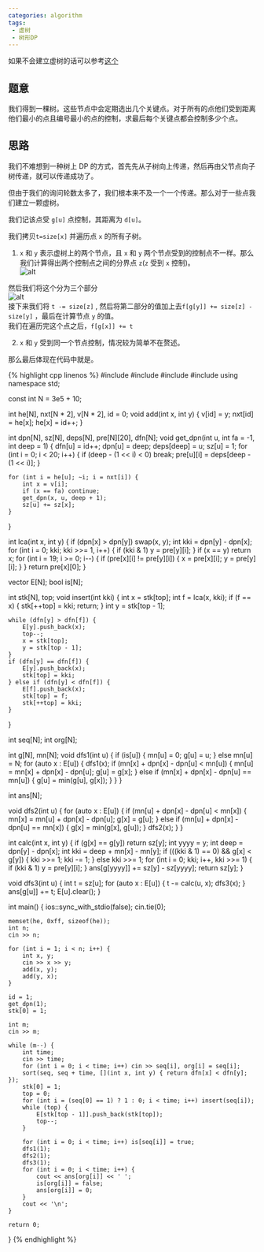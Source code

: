 ```yaml
---
categories: algorithm
tags: 
 - 虚树
 - 树形DP
---
```


如果不会建立虚树的话可以参考[这个](https://blog.nowcoder.net/n/845b317c5f9d4019ba2dbec4344d9470)

## 题意

我们得到一棵树。这些节点中会定期选出几个关键点。对于所有的点他们受到距离他们最小的点且编号最小的点的控制，求最后每个关键点都会控制多少个点。

## 思路

我们不难想到一种树上 DP 的方式，首先先从子树向上传递，然后再由父节点向子树传递，就可以传递成功了。

但由于我们的询问轮数太多了，我们根本来不及一个一个传递。那么对于一些点我们建立一颗虚树。

我们记该点受 `g[u]` 点控制，其距离为 `d[u]`。

我们拷贝`t=size[x]` 并遍历点 `x` 的所有子树。

1. `x` 和 `y` 表示虚树上的两个节点，且 `x` 和 `y` 两个节点受到的控制点不一样。那么我们计算得出两个控制点之间的分界点 `z`(`z` 受到 `x` 控制)。  
![alt](https://uploadfiles.nowcoder.com/images/20220119/738444583_1642566322286/D2B5CA33BD970F64A6301FA75AE2EB22)

然后我们将这个分为三个部分  
![alt](https://uploadfiles.nowcoder.com/images/20220119/738444583_1642568574052/D2B5CA33BD970F64A6301FA75AE2EB22)  
接下来我们将 `t -= size[z]` , 然后将第二部分的值加上去`f[g[y]] += size[z] - size[y]` ，最后在计算节点 `y` 的值。  
我们在遍历完这个点之后，`f[g[x]] += t`

2. `x` 和 `y` 受到同一个节点控制，情况较为简单不在赘述。

那么最后体现在代码中就是。

{% highlight cpp linenos %}
#include <algorithm>
#include <cstring>
#include <iostream>
#include <vector>
using namespace std;

const int N = 3e5 + 10;

int he[N], nxt[N * 2], v[N * 2], id = 0;
void add(int x, int y) {
    v[id] = y;
    nxt[id] = he[x];
    he[x] = id++;
}

int dpn[N], sz[N], deps[N], pre[N][20], dfn[N];
void get_dpn(int u, int fa = -1, int deep = 1) {
    dfn[u] = id++;
    dpn[u] = deep;
    deps[deep] = u;
    sz[u] = 1;
    for (int i = 0; i < 20; i++) {
        if (deep - (1 << i) < 0) break;
        pre[u][i] = deps[deep - (1 << i)];
    }

    for (int i = he[u]; ~i; i = nxt[i]) {
        int x = v[i];
        if (x == fa) continue;
        get_dpn(x, u, deep + 1);
        sz[u] += sz[x];
    }
}

int lca(int x, int y) {
    if (dpn[x] > dpn[y]) swap(x, y);
    int kki = dpn[y] - dpn[x];
    for (int i = 0; kki; kki >>= 1, i++) {
        if (kki & 1) y = pre[y][i];
    }
    if (x == y) return x;
    for (int i = 19; i >= 0; i--) {
        if (pre[x][i] != pre[y][i]) {
            x = pre[x][i];
            y = pre[y][i];
        }
    }
    return pre[x][0];
}

vector<int> E[N];
bool is[N];

int stk[N], top;
void insert(int kki) {
    int x = stk[top];
    int f = lca(x, kki);
    if (f == x) {
        stk[++top] = kki;
        return;
    }
    int y = stk[top - 1];

    while (dfn[y] > dfn[f]) {
        E[y].push_back(x);
        top--;
        x = stk[top];
        y = stk[top - 1];
    }
    if (dfn[y] == dfn[f]) {
        E[y].push_back(x);
        stk[top] = kki;
    } else if (dfn[y] < dfn[f]) {
        E[f].push_back(x);
        stk[top] = f;
        stk[++top] = kki;
    }
}

int seq[N];
int org[N];

int g[N], mn[N];
void dfs1(int u) {
    if (is[u]) {
        mn[u] = 0;
        g[u] = u;
    } else
        mn[u] = N;
    for (auto x : E[u]) {
        dfs1(x);
        if (mn[x] + dpn[x] - dpn[u] < mn[u]) {
            mn[u] = mn[x] + dpn[x] - dpn[u];
            g[u] = g[x];
        } else if (mn[x] + dpn[x] - dpn[u] == mn[u]) {
            g[u] = min(g[u], g[x]);
        }
    }
}

int ans[N];

void dfs2(int u) {
    for (auto x : E[u]) {
        if (mn[u] + dpn[x] - dpn[u] < mn[x]) {
            mn[x] = mn[u] + dpn[x] - dpn[u];
            g[x] = g[u];
        } else if (mn[u] + dpn[x] - dpn[u] == mn[x]) {
            g[x] = min(g[x], g[u]);
        }
        dfs2(x);
    }
}

int calc(int x, int y) {
    if (g[x] == g[y]) return sz[y];
    int yyyy = y;
    int deep = dpn[y] - dpn[x];
    int kki = deep + mn[x] - mn[y];
    if (((kki & 1) == 0) && g[x] < g[y]) {
        kki >>= 1;
        kki -= 1;
    } else
        kki >>= 1;
    for (int i = 0; kki; i++, kki >>= 1) {
        if (kki & 1) y = pre[y][i];
    }
    ans[g[yyyy]] += sz[y] - sz[yyyy];
    return sz[y];
}

void dfs3(int u) {
    int t = sz[u];
    for (auto x : E[u]) {
        t -= calc(u, x);
        dfs3(x);
    }
    ans[g[u]] += t;
    E[u].clear();
}

int main() {
    ios::sync_with_stdio(false);
    cin.tie(0);

    memset(he, 0xff, sizeof(he));
    int n;
    cin >> n;

    for (int i = 1; i < n; i++) {
        int x, y;
        cin >> x >> y;
        add(x, y);
        add(y, x);
    }

    id = 1;
    get_dpn(1);
    stk[0] = 1;

    int m;
    cin >> m;

    while (m--) {
        int time;
        cin >> time;
        for (int i = 0; i < time; i++) cin >> seq[i], org[i] = seq[i];
        sort(seq, seq + time, [](int x, int y) { return dfn[x] < dfn[y]; });
        stk[0] = 1;
        top = 0;
        for (int i = (seq[0] == 1) ? 1 : 0; i < time; i++) insert(seq[i]);
        while (top) {
            E[stk[top - 1]].push_back(stk[top]);
            top--;
        }

        for (int i = 0; i < time; i++) is[seq[i]] = true;
        dfs1(1);
        dfs2(1);
        dfs3(1);
        for (int i = 0; i < time; i++) {
            cout << ans[org[i]] << ' ';
            is[org[i]] = false;
            ans[org[i]] = 0;
        }
        cout << '\n';
    }

    return 0;
}
{% endhighlight %}
